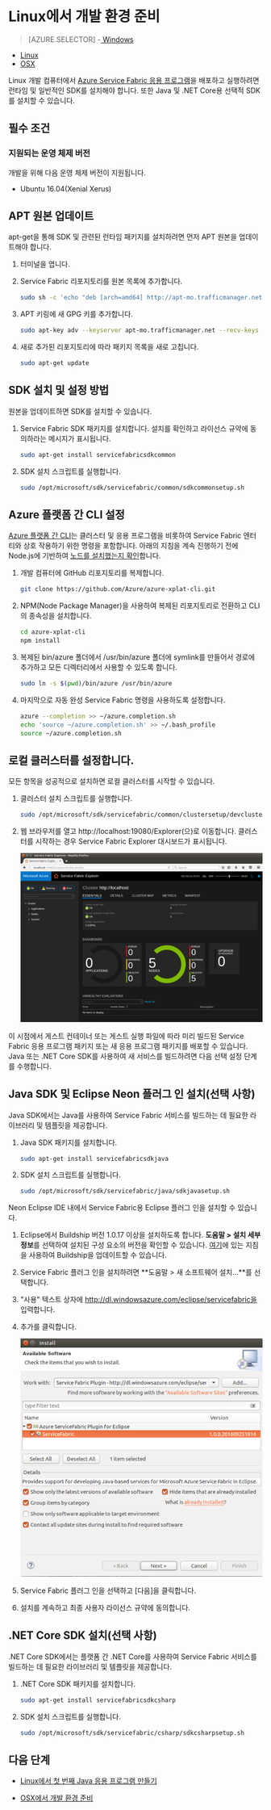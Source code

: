 <properties
   pageTitle="Linux에서 개발 환경 설정 | Microsoft Azure"
   description="Linux에서 런타임 및 SDK를 설치하고 로컬 개발 클러스터를 만듭니다. 이 설정을 마치면 응용 프로그램을 빌드할 수 있습니다."
   services="service-fabric"
   documentationCenter=".net"
   authors="seanmck"
   manager="timlt"
   editor=""/>

<tags
   ms.service="service-fabric"
   ms.devlang="dotNet"
   ms.topic="get-started-article"
   ms.tgt_pltfrm="NA"
   ms.workload="NA"
   ms.date="09/26/2016"
   ms.author="seanmck"/>

# Linux에서 개발 환경 준비


> [AZURE.SELECTOR]
-[ Windows](service-fabric-get-started.md)
- [Linux](service-fabric-get-started-linux.md)
- [OSX](service-fabric-get-started-mac.md)

 Linux 개발 컴퓨터에서 [Azure Service Fabric 응용 프로그램](service-fabric-application-model.md)을 배포하고 실행하려면 런타임 및 일반적인 SDK를 설치해야 합니다. 또한 Java 및 .NET Core용 선택적 SDK를 설치할 수 있습니다.

## 필수 조건
### 지원되는 운영 체제 버전
개발을 위해 다음 운영 체제 버전이 지원됩니다.

- Ubuntu 16.04(Xenial Xerus)

## APT 원본 업데이트

apt-get을 통해 SDK 및 관련된 런타임 패키지를 설치하려면 먼저 APT 원본을 업데이트해야 합니다.

1. 터미널을 엽니다.
2. Service Fabric 리포지토리를 원본 목록에 추가합니다.

    ```bash
    sudo sh -c 'echo "deb [arch=amd64] http://apt-mo.trafficmanager.net/repos/servicefabric/ trusty main" > /etc/apt/sources.list.d/servicefabric.list'
    ```

3. APT 키링에 새 GPG 키를 추가합니다.

    ```bash
    sudo apt-key adv --keyserver apt-mo.trafficmanager.net --recv-keys 417A0893
    ```

4. 새로 추가된 리포지토리에 따라 패키지 목록을 새로 고칩니다.

    ```bash
    sudo apt-get update
    ```

## SDK 설치 및 설정 방법

원본을 업데이트하면 SDK를 설치할 수 있습니다.

1. Service Fabric SDK 패키지를 설치합니다. 설치를 확인하고 라이선스 규약에 동의하라는 메시지가 표시됩니다.

    ```bash
    sudo apt-get install servicefabricsdkcommon
    ```

2. SDK 설치 스크립트를 실행합니다.

    ```bash
    sudo /opt/microsoft/sdk/servicefabric/common/sdkcommonsetup.sh
    ```

## Azure 플랫폼 간 CLI 설정

[Azure 플랫폼 간 CLI][azure-xplat-cli-github]는 클러스터 및 응용 프로그램을 비롯하여 Service Fabric 엔터티와 상호 작용하기 위한 명령을 포함합니다. 아래의 지침을 계속 진행하기 전에 Node.js에 기반하여 [노드를 설치했는지 확인][install-node]합니다.

1. 개발 컴퓨터에 GitHub 리포지토리를 복제합니다.

    ```bash
    git clone https://github.com/Azure/azure-xplat-cli.git
    ```

2. NPM(Node Package Manager)을 사용하여 복제된 리포지토리로 전환하고 CLI의 종속성을 설치합니다.

    ```bash
    cd azure-xplat-cli
    npm install
    ```

3. 복제된 bin/azure 폴더에서 /usr/bin/azure 폴더에 symlink를 만들어서 경로에 추가하고 모든 디렉터리에서 사용할 수 있도록 합니다.

    ```bash
    sudo ln -s $(pwd)/bin/azure /usr/bin/azure
    ```

4. 마지막으로 자동 완성 Service Fabric 명령을 사용하도록 설정합니다.

    ```bash
    azure --completion >> ~/azure.completion.sh
    echo 'source ~/azure.completion.sh' >> ~/.bash_profile
    source ~/azure.completion.sh
    ```

## 로컬 클러스터를 설정합니다.

모든 항목을 성공적으로 설치하면 로컬 클러스터를 시작할 수 있습니다.

1. 클러스터 설치 스크립트를 실행합니다.

    ```bash
    sudo /opt/microsoft/sdk/servicefabric/common/clustersetup/devclustersetup.sh
    ```

2. 웹 브라우저를 열고 http://localhost:19080/Explorer(으)로 이동합니다. 클러스터를 시작하는 경우 Service Fabric Explorer 대시보드가 표시됩니다.

    ![Linux의 Service Fabric Explorer][sfx-linux]

이 시점에서 게스트 컨테이너 또는 게스트 실행 파일에 따라 미리 빌드된 Service Fabric 응용 프로그램 패키지 또는 새 응용 프로그램 패키지를 배포할 수 있습니다. Java 또는 .NET Core SDK를 사용하여 새 서비스를 빌드하려면 다음 선택 설정 단계를 수행합니다.

## Java SDK 및 Eclipse Neon 플러그 인 설치(선택 사항)

Java SDK에서는 Java를 사용하여 Service Fabric 서비스를 빌드하는 데 필요한 라이브러리 및 템플릿을 제공합니다.

1. Java SDK 패키지를 설치합니다.

    ```bash
    sudo apt-get install servicefabricsdkjava
    ```

2. SDK 설치 스크립트를 실행합니다.

    ```bash
    sudo /opt/microsoft/sdk/servicefabric/java/sdkjavasetup.sh
    ```

Neon Eclipse IDE 내에서 Service Fabric용 Eclipse 플러그 인을 설치할 수 있습니다.

1. Eclipse에서 Buildship 버전 1.0.17 이상을 설치하도록 합니다. **도움말 > 설치 세부 정보**를 선택하여 설치된 구성 요소의 버전을 확인할 수 있습니다. [여기][buildship-update]에 있는 지침을 사용하여 Buildship을 업데이트할 수 있습니다.

2. Service Fabric 플러그 인을 설치하려면 **도움말 > 새 소프트웨어 설치...**를 선택합니다.

3. "사용" 텍스트 상자에 http://dl.windowsazure.com/eclipse/servicefabric을 입력합니다.

4. 추가를 클릭합니다.

    ![Eclipse 플러그 인][sf-eclipse-plugin]

5. Service Fabric 플러그 인을 선택하고 [다음]을 클릭합니다.

6. 설치를 계속하고 최종 사용자 라이선스 규약에 동의합니다.

## .NET Core SDK 설치(선택 사항)

.NET Core SDK에서는 플랫폼 간 .NET Core를 사용하여 Service Fabric 서비스를 빌드하는 데 필요한 라이브러리 및 템플릿을 제공합니다.

1. .NET Core SDK 패키지를 설치합니다.

    ```bash
    sudo apt-get install servicefabricsdkcsharp
    ```

2. SDK 설치 스크립트를 실행합니다.

    ```bash
    sudo /opt/microsoft/sdk/servicefabric/csharp/sdkcsharpsetup.sh
    ```

## 다음 단계

- [Linux에서 첫 번째 Java 응용 프로그램 만들기](service-fabric-create-your-first-linux-application-with-java.md)

- [OSX에서 개발 환경 준비](service-fabric-get-started-mac.md)


<!-- Links -->

[azure-xplat-cli-github]: https://github.com/Azure/azure-xplat-cli
[install-node]: https://nodejs.org/en/download/package-manager/#installing-node-js-via-package-manager
[buildship-update]: https://projects.eclipse.org/projects/tools.buildship

<!--Images -->

[sf-eclipse-plugin]: ./media/service-fabric-get-started-linux/service-fabric-eclipse-plugin.png
[sfx-linux]: ./media/service-fabric-get-started-linux/sfx-linux.png

<!---HONumber=AcomDC_0928_2016-->